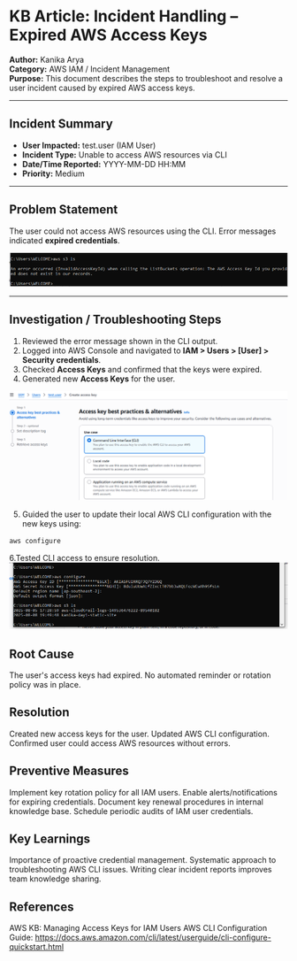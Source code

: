 # KB Article: Incident Handling – Expired AWS Access Keys

**Author:** Kanika Arya  
**Category:** AWS IAM / Incident Management  
**Purpose:** This document describes the steps to troubleshoot and resolve a user incident caused by expired AWS access keys.

---

## Incident Summary
- **User Impacted:** test.user (IAM User)  
- **Incident Type:** Unable to access AWS resources via CLI  
- **Date/Time Reported:** YYYY-MM-DD HH:MM  
- **Priority:** Medium

---

## Problem Statement
The user could not access AWS resources using the CLI. Error messages indicated **expired credentials**.

![CLI Error Message](../CLIEerror.PNG)

---

## Investigation / Troubleshooting Steps
1. Reviewed the error message shown in the CLI output.  
2. Logged into AWS Console and navigated to **IAM > Users > [User] > Security credentials**.  
3. Checked **Access Keys** and confirmed that the keys were expired.  
4. Generated new **Access Keys** for the user.  

![AWS Console - Access Keys](../AccessKey.PNG)

5. Guided the user to update their local AWS CLI configuration with the new keys using:  
```bash
aws configure
```
6.Tested CLI access to ensure resolution.
![update](../CLIupdate.PNG)
## Root Cause
The user's access keys had expired.
No automated reminder or rotation policy was in place.

## Resolution
Created new access keys for the user.
Updated AWS CLI configuration.
Confirmed user could access AWS resources without errors.

## Preventive Measures
Implement key rotation policy for all IAM users.
Enable alerts/notifications for expiring credentials.
Document key renewal procedures in internal knowledge base.
Schedule periodic audits of IAM user credentials.

## Key Learnings
Importance of proactive credential management.
Systematic approach to troubleshooting AWS CLI issues.
Writing clear incident reports improves team knowledge sharing.

## References
AWS KB: Managing Access Keys for IAM Users
AWS CLI Configuration Guide: https://docs.aws.amazon.com/cli/latest/userguide/cli-configure-quickstart.html
